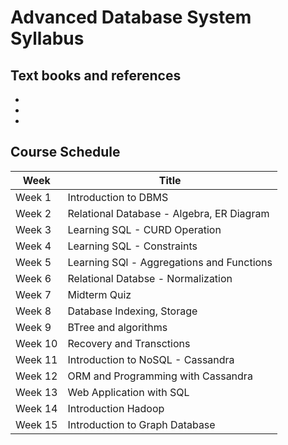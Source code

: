 # Advanced Database System Syllabus

## Text books and references

* 
* 
* 

## Course Schedule

|Week|Title|
|----|-----|
|Week 1| Introduction to DBMS|
|Week 2| Relational Database - Algebra, ER Diagram|
|Week 3| Learning SQL - CURD Operation|
|Week 4| Learning SQL - Constraints|
|Week 5| Learning SQl - Aggregations and Functions|
|Week 6| Relational Databse - Normalization |
|Week 7| Midterm Quiz|
|Week 8| Database Indexing, Storage|
|Week 9| BTree and algorithms|
|Week 10| Recovery and Transctions|
|Week 11| Introduction to NoSQL - Cassandra|
|Week 12| ORM and Programming with Cassandra|
|Week 13| Web Application with SQL|
|Week 14| Introduction Hadoop|
|Week 15| Introduction to Graph Database|